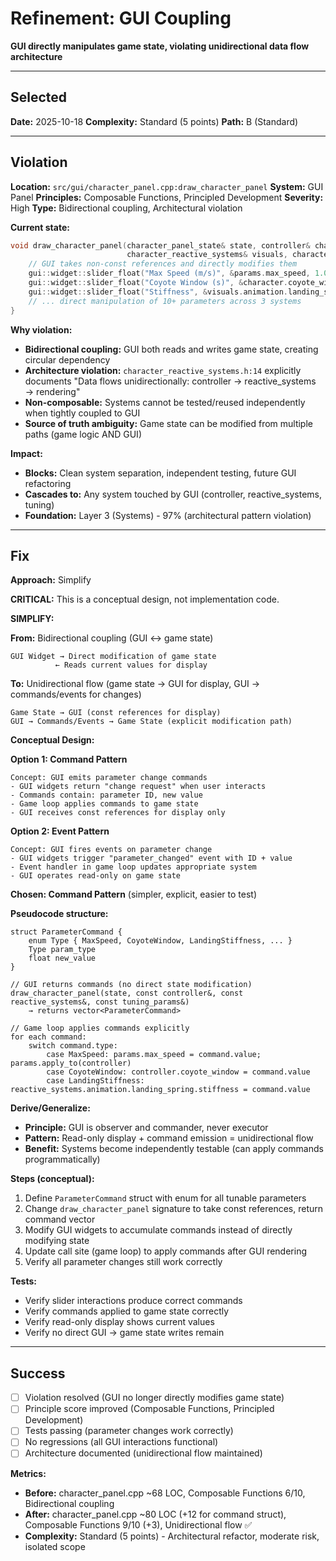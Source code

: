 # Refinement: GUI Coupling

**GUI directly manipulates game state, violating unidirectional data flow architecture**

---

<!-- BEGIN: SELECT/SELECTED -->
## Selected

**Date:** 2025-10-18
**Complexity:** Standard (5 points)
**Path:** B (Standard)
<!-- END: SELECT/SELECTED -->

---

<!-- BEGIN: SELECT/VIOLATION -->
## Violation

**Location:** `src/gui/character_panel.cpp:draw_character_panel`
**System:** GUI Panel
**Principles:** Composable Functions, Principled Development
**Severity:** High
**Type:** Bidirectional coupling, Architectural violation

**Current state:**
```cpp
void draw_character_panel(character_panel_state& state, controller& character,
                          character_reactive_systems& visuals, character::tuning_params& params) {
    // GUI takes non-const references and directly modifies them
    gui::widget::slider_float("Max Speed (m/s)", &params.max_speed, 1.0f, 15.0f);
    gui::widget::slider_float("Coyote Window (s)", &character.coyote_window, 0.0f, 0.5f);
    gui::widget::slider_float("Stiffness", &visuals.animation.landing_spring.stiffness, 100.0f, 1000.0f);
    // ... direct manipulation of 10+ parameters across 3 systems
}
```

**Why violation:**
- **Bidirectional coupling:** GUI both reads and writes game state, creating circular dependency
- **Architecture violation:** `character_reactive_systems.h:14` explicitly documents "Data flows unidirectionally: controller → reactive_systems → rendering"
- **Non-composable:** Systems cannot be tested/reused independently when tightly coupled to GUI
- **Source of truth ambiguity:** Game state can be modified from multiple paths (game logic AND GUI)

**Impact:**
- **Blocks:** Clean system separation, independent testing, future GUI refactoring
- **Cascades to:** Any system touched by GUI (controller, reactive_systems, tuning)
- **Foundation:** Layer 3 (Systems) - 97% (architectural pattern violation)
<!-- END: SELECT/VIOLATION -->

---

<!-- BEGIN: SELECT/FIX -->
## Fix

**Approach:** Simplify

**CRITICAL:** This is a conceptual design, not implementation code.

**SIMPLIFY:**

**From:** Bidirectional coupling (GUI ↔ game state)
```
GUI Widget → Direct modification of game state
          ← Reads current values for display
```

**To:** Unidirectional flow (game state → GUI for display, GUI → commands/events for changes)
```
Game State → GUI (const references for display)
GUI → Commands/Events → Game State (explicit modification path)
```

**Conceptual Design:**

**Option 1: Command Pattern**
```
Concept: GUI emits parameter change commands
- GUI widgets return "change request" when user interacts
- Commands contain: parameter ID, new value
- Game loop applies commands to game state
- GUI receives const references for display only
```

**Option 2: Event Pattern**
```
Concept: GUI fires events on parameter change
- GUI widgets trigger "parameter_changed" event with ID + value
- Event handler in game loop updates appropriate system
- GUI operates read-only on game state
```

**Chosen: Command Pattern** (simpler, explicit, easier to test)

**Pseudocode structure:**
```
struct ParameterCommand {
    enum Type { MaxSpeed, CoyoteWindow, LandingStiffness, ... }
    Type param_type
    float new_value
}

// GUI returns commands (no direct state modification)
draw_character_panel(state, const controller&, const reactive_systems&, const tuning_params&)
    → returns vector<ParameterCommand>

// Game loop applies commands explicitly
for each command:
    switch command.type:
        case MaxSpeed: params.max_speed = command.value; params.apply_to(controller)
        case CoyoteWindow: controller.coyote_window = command.value
        case LandingStiffness: reactive_systems.animation.landing_spring.stiffness = command.value
```

**Derive/Generalize:**
- **Principle:** GUI is observer and commander, never executor
- **Pattern:** Read-only display + command emission = unidirectional flow
- **Benefit:** Systems become independently testable (can apply commands programmatically)

**Steps (conceptual):**
1. Define `ParameterCommand` struct with enum for all tunable parameters
2. Change `draw_character_panel` signature to take const references, return command vector
3. Modify GUI widgets to accumulate commands instead of directly modifying state
4. Update call site (game loop) to apply commands after GUI rendering
5. Verify all parameter changes still work correctly

**Tests:**
- Verify slider interactions produce correct commands
- Verify commands applied to game state correctly
- Verify read-only display shows current values
- Verify no direct GUI → game state writes remain
<!-- END: SELECT/FIX -->

---

<!-- BEGIN: SELECT/SUCCESS -->
## Success

- [ ] Violation resolved (GUI no longer directly modifies game state)
- [ ] Principle score improved (Composable Functions, Principled Development)
- [ ] Tests passing (parameter changes work correctly)
- [ ] No regressions (all GUI interactions functional)
- [ ] Architecture documented (unidirectional flow maintained)

**Metrics:**
- **Before:** character_panel.cpp ~68 LOC, Composable Functions 6/10, Bidirectional coupling
- **After:** character_panel.cpp ~80 LOC (+12 for command struct), Composable Functions 9/10 (+3), Unidirectional flow ✅
- **Complexity:** Standard (5 points) - Architectural refactor, moderate risk, isolated scope
<!-- END: SELECT/SUCCESS -->
